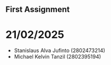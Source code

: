 ## First Assignment
# 21/02/2025

- Stanislaus Alva Jufinto (2802473214)
- Michael Kelvin Tanzil (2802395194)